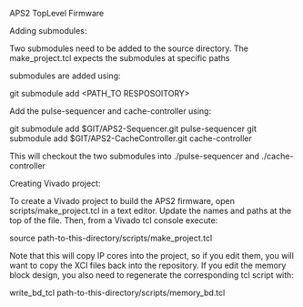 APS2 TopLevel Firmware

Adding submodules:

Two submodules need to be added to the source directory. The make_project.tcl 
expects the submodules at specific paths

submodules are added using:

git submodule add <PATH_TO RESPOSOITORY> <LOCAL PATH>

Add the pulse-sequencer and cache-controller using:

git submodule add $GIT/APS2-Sequencer.git pulse-sequencer
git submodule add $GIT/APS2-CacheController.git cache-controller

This will checkout the two submodules into ./pulse-sequencer and ./cache-controller


Creating Vivado project:

To create a Vivado project to build the APS2 firmware, open
scripts/make_project.tcl in a text editor. Update the names and paths at the top
of the file. Then, from a Vivado tcl console execute:

source path-to-this-directory/scripts/make_project.tcl

Note that this will copy IP cores into the project, so if you edit them, you
will want to copy the XCI files back into the repository. If you edit the memory
block design, you also need to regenerate the corresponding tcl script with:

write_bd_tcl path-to-this-directory/scripts/memory_bd.tcl